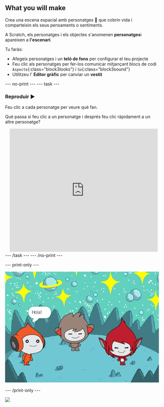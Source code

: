## What you will make

Crea una escena espacial amb personatges 👾 que cobrin vida i comparteixin els seus pensaments o sentiments.

A Scratch, els personatges i els objectes s'anomenen **personatges**i apareixen a **l'escenari**.

Tu faràs:
+ Afegeix personatges i un **teló de fons** per configurar el teu projecte
+ Feu clic als personatges per fer-los comunicar mitjançant blocs de codi `Aspecte`{:class="block3looks"} i `So`{:class="block3sound"}
+ Utilitzeu l' **Editor gràfic** per canviar un **vestit**

--- no-print --- --- task ---
### Reproduir ▶️
<div style="display: flex; flex-wrap: wrap">
<div style="flex-basis: 175px; flex-grow: 1">  
Feu clic a cada personatge per veure què fan. 

Què passa si feu clic a un personatge i després feu clic ràpidament a un altre personatge?
</div>
<div class="scratch-preview" style="margin-left: 15px;">
  <iframe allowtransparency="true" width="485" height="402" src="https://scratch.mit.edu/projects/embed/485673032/?autostart=false" frameborder="0"></iframe>
</div>
</div>
--- /task --- --- /no-print ---

--- print-only ---

![El projecte finalitzat.](images/showcase_static.png)

--- /print-only ---

![](https://code.org/api/hour/begin_raspi_space.png)

